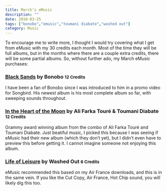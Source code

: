 ```yaml
---
title: March’s eMusic
description: ""
date: 2010-03-25
tags: ["bonobo","emusic","toumani diabate","washed out"]
category: Music
---
```



To encourage me to write more, I thought I would try covering what I get from eMusic with my 30 credits each month. Most of the time they will be full albums, but in the months where there are a couple extra credits, there will be some partial albums. So, without further ado, my March eMusic purchases:

<h3><a href="https://web.archive.org/web/20131211162743/http://www.emusic.com/album/-Black-Sands-MP3-Download/11861823.html">Black Sands</a> by Bonobo <small>12 Credits</small></h3>

I have been a fan of Bonobo since I was introduced to him in a promo video for Songbird. His newest album is his most complete album so far, with sweeping sounds throughout.

<h3><a href="https://web.archive.org/web/20131211162743/http://www.emusic.com/album/Ali-Farka-Touré-Toumani-Diabate-In-the-Heart-of-the-Moon-MP3-Download/11841976.html">In the Heart of the Moon</a> by Ali Farka Touré &amp; Toumani Diabate <small>12 Credits</small></h3>

Grammy award winning album from the combo of Ali Farka Touré and Toumani Diabate. Just beatiful music, I picked this because I was seeing if eMusic had their new album (which they don’t yet), but I didn’t even have to preview this before getting it. I cannot imagine someone not enjoying this album.

<h3><a href="https://web.archive.org/web/20131211162743/http://www.emusic.com/album/Washed-Out-Life-of-Leisure-MP3-Download/11606243.html">Life of Leisure</a> by Washed Out <small>6 Credits</small></h3>

eMusic recommended this based on my Air France downloads, and this is in the same vein. If you like the Cut Copy, Air France, Hot Chip sound, you will likely dig this too.
